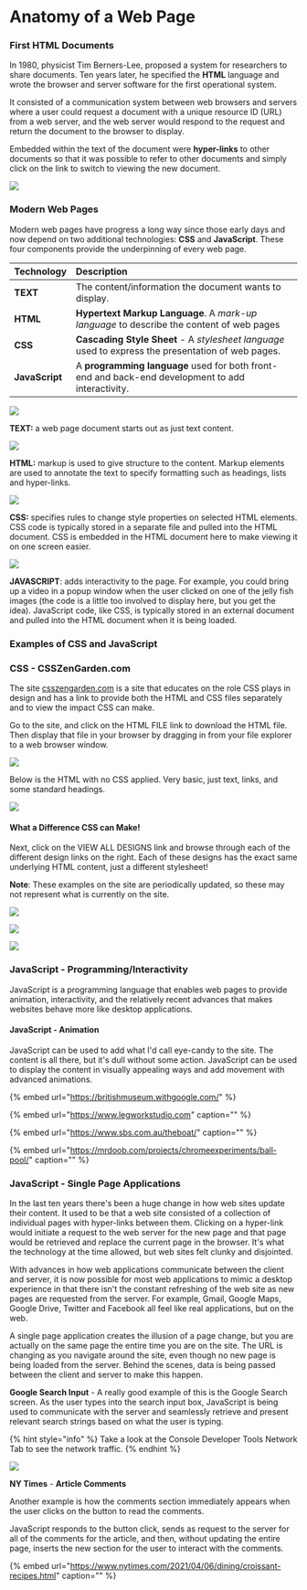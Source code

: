 # Anatomy of a Web Page

### First HTML Documents

In 1980, physicist Tim Berners-Lee, proposed a system for researchers to share documents. Ten years later, he specified the **HTML** language and wrote the browser and server software for the first operational system.

It consisted of a communication system between web browsers and servers where a user could request a document with a unique resource ID \(URL\) from a web server, and the web server would respond to the request and return the document to the browser to display.

Embedded within the text of the document were **hyper-links** to other documents so that it was possible to refer to other documents and simply click on the link to switch to viewing the new document.

![](../.gitbook/assets/image%20%28201%29.png)

### **Modern Web Pages**

Modern web pages have progress a long way since those early days and now depend on two additional technologies: **CSS** and **JavaScript**. These four components provide the underpinning of every web page.

| Technology | Description |
| :--- | :--- |
| **TEXT** | The content/information the document wants to display. |
| **HTML** | **Hypertext Markup Language**. A _mark-up language_ to describe the content of web pages |
| **CSS** | **Cascading Style Sheet** - A _stylesheet language_ used to express the presentation of web pages. |
| **JavaScript** | A **programming language** used for both front-end and back-end development to add interactivity. |

![](../.gitbook/assets/image%20%2859%29.png)

**TEXT:** a web page document starts out as just text content.

![](../.gitbook/assets/image%20%28113%29.png)

**HTML:** markup is used to give structure to the content. Markup elements are used to annotate the text to specify formatting such as headings, lists and hyper-links.

![](../.gitbook/assets/image%20%28264%29.png)

**CSS:** specifies rules to change style properties on selected HTML elements. CSS code is typically stored in a separate file and pulled into the HTML document. CSS is embedded in the HTML document here to make viewing it on one screen easier.

![](../.gitbook/assets/image%20%28217%29.png)

**JAVASCRIPT**: adds interactivity to the page. For example, you could bring up a video in a popup window when the user clicked on one of the jelly fish images \(the code is a little too involved to display here, but you get the idea\). JavaScript code, like CSS, is typically stored in an external document and pulled into the HTML document when it is being loaded.

### Examples of CSS and JavaScript

### CSS - CSSZenGarden.com

The site [csszengarden.com](http://csszengarden.com) is a site that educates on the role CSS plays in design and has a link to provide both the HTML and CSS files separately and to view the impact CSS can make.

Go to the site, and click on the HTML FILE link to download the HTML file. Then display that file in your browser by dragging in from your file explorer to a web browser window.

![](../.gitbook/assets/image%20%28131%29.png)

Below is the HTML with no CSS applied. Very basic, just text, links, and some standard headings.

![](../.gitbook/assets/image%20%2813%29.png)

#### What a Difference CSS can Make!

Next, click on the VIEW ALL DESIGNS link and browse through each of the different design links on the right. Each of these designs has the exact same underlying HTML content, just a different stylesheet!

**Note**: These examples on the site are periodically updated, so these may not represent what is currently on the site.

![](../.gitbook/assets/image%20%2852%29.png)

![](../.gitbook/assets/image%20%28119%29.png)

![](../.gitbook/assets/image%20%28132%29.png)

### 

### JavaScript - Programming/Interactivity

JavaScript is a programming language that enables web pages to provide animation, interactivity, and the relatively recent advances that makes websites behave more like desktop applications. 

#### JavaScript - Animation

JavaScript can be used to add what I'd call eye-candy to the site. The content is all there, but it's dull without some action. JavaScript can be used to display the content in visually appealing ways and add movement with advanced animations.

{% embed url="https://britishmuseum.withgoogle.com/" %}



{% embed url="https://www.legworkstudio.com" caption="" %}

{% embed url="https://www.sbs.com.au/theboat/" caption="" %}

{% embed url="https://mrdoob.com/projects/chromeexperiments/ball-pool/" caption="" %}

### JavaScript - Single Page Applications

In the last ten years there's been a huge change in how web sites update their content. It used to be that a web site consisted of a collection of individual pages with hyper-links between them. Clicking on a hyper-link would initiate a request to the web server for the new page and that page would be retrieved and replace the current page in the browser.  It's what the technology at the time allowed, but web sites felt clunky and disjointed. 

With advances in how web applications communicate between the client and server, it is now possible for most web applications to mimic a desktop experience in that there isn't the constant refreshing of the web site as new pages are requested from the server. For example, Gmail, Google Maps, Google Drive, Twitter and Facebook all feel like real applications, but on the web.

A single page application creates the illusion of a page change, but you are actually on the same page the entire time you are on the site. The URL is changing as you navigate around the site, even though no new page is being loaded from the server. Behind the scenes, data is being passed between the client and server to make this happen.

**Google Search Input** - A really good example of this is the Google Search screen. As the user types into the search input box, JavaScript is being used to communicate with the server and seamlessly retrieve and present relevant search strings based on what the user is typing.

{% hint style="info" %}
Take a look at the Console Developer Tools Network Tab to see the network traffic.
{% endhint %}

![](../.gitbook/assets/image%20%2817%29.png)

**NY Times** - **Article Comments**

Another example is how the comments section immediately appears when the user clicks on the button to read the comments.

JavaScript responds to the button click, sends as request to the server for all of the comments for the article, and then, without updating the entire page, inserts the new section for the user to interact with the comments.

{% embed url="https://www.nytimes.com/2021/04/06/dining/croissant-recipes.html" caption="" %}

